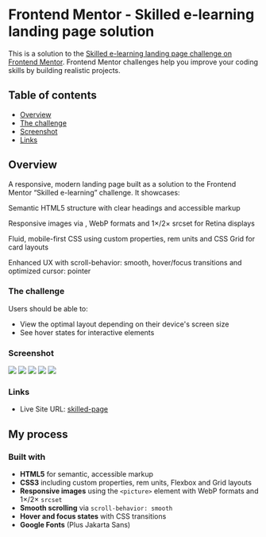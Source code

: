 # Frontend Mentor - Skilled e-learning landing page solution

This is a solution to the [Skilled e-learning landing page challenge on Frontend Mentor](https://www.frontendmentor.io/challenges/skilled-elearning-landing-page-S1ObDrZ8q). Frontend Mentor challenges help you improve your coding skills by building realistic projects.

## Table of contents

-   [Overview](#overview)
-   [The challenge](#the-challenge)
-   [Screenshot](#screenshot)
-   [Links](#links)

## Overview

A responsive, modern landing page built as a solution to the Frontend Mentor “Skilled e-learning” challenge. It showcases:

Semantic HTML5 structure with clear headings and accessible markup

Responsive images via <picture>, WebP formats and 1×/2× srcset for Retina displays

Fluid, mobile-first CSS using custom properties, rem units and CSS Grid for card layouts

Enhanced UX with scroll-behavior: smooth, hover/focus transitions and optimized cursor: pointer

### The challenge

Users should be able to:

-   View the optimal layout depending on their device's screen size
-   See hover states for interactive elements

### Screenshot

![](./screenshot//scr01.png)
![](./screenshot//scr02.png)
![](./screenshot//scr03.png)
![](./screenshot//scr04.png)
![](./screenshot//scr05.png)

### Links

-   Live Site URL: [skilled-page](https://silver-brigadeiros-741327.netlify.app/)

## My process

### Built with

-   **HTML5** for semantic, accessible markup
-   **CSS3** including custom properties, rem units, Flexbox and Grid layouts
-   **Responsive images** using the `<picture>` element with WebP formats and 1×/2× `srcset`
-   **Smooth scrolling** via `scroll-behavior: smooth`
-   **Hover and focus states** with CSS transitions
-   **Google Fonts** (Plus Jakarta Sans)
